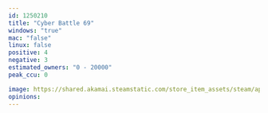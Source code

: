```yaml
---
id: 1250210
title: "Cyber Battle 69"
windows: "true"
mac: "false"
linux: false
positive: 4
negative: 3
estimated_owners: "0 - 20000"
peak_ccu: 0

image: https://shared.akamai.steamstatic.com/store_item_assets/steam/apps/1250210/header.jpg?t=1594059388
opinions:
---
```

